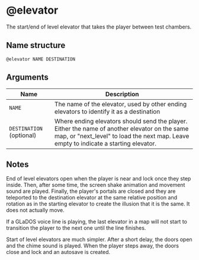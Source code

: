 # @elevator

The start/end of level elevator that takes the player between test chambers.

## Name structure

```
@elevator NAME DESTINATION
```

## Arguments

| Name                     | Description                                                                                                                                                                             |
| ------------------------ | --------------------------------------------------------------------------------------------------------------------------------------------------------------------------------------- |
| `NAME`                   | The name of the elevator, used by other ending elevators to identify it as a destination                                                                                                |
| `DESTINATION` (optional) | Where ending elevators should send the player. Either the name of another elevator on the same map, or "next_level" to load the next map. Leave empty to indicate a starting elevator.  |

## Notes

End of level elevators open when the player is near and lock once they step
inside. Then, after some time, the screen shake animation and movement sound
are played. Finally, the player's portals are closed and they are teleported to
the destination elevator at the same relative position and rotation as in the
starting elevator to create the illusion that it is the same. It does not
actually move.

If a GLaDOS voice line is playing, the last elevator in a map will not start to
transition the player to the next one until the line finishes.

Start of level elevators are much simpler. After a short delay, the doors open
and the chime sound is played. When the player steps away, the doors close and
lock and an autosave is created.

